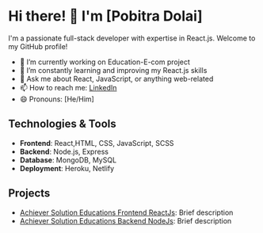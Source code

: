 # Hi there! 👋 I'm [Pobitra Dolai]

I'm a passionate full-stack developer with expertise in React.js. Welcome to my GitHub profile!

- 🔭 I’m currently working on Education-E-com project
- 🌱 I’m constantly learning and improving my React.js skills
- 💬 Ask me about React, JavaScript, or anything web-related
- 📫 How to reach me: [LinkedIn](https://www.linkedin.com/in/pobitra-dolai-214524289?utm_source=share&utm_campaign=share_via&utm_content=profile&utm_medium=android_app)
- 😄 Pronouns: [He/Him]

## Technologies & Tools
- **Frontend**: React,HTML, CSS, JavaScript, SCSS
- **Backend**: Node.js, Express
- **Database**: MongoDB, MySQL
- **Deployment**: Heroku, Netlify

## Projects
- [Achiever Solution Educations Frontend ReactJs](https://github.com/pobitradolai/fornt-end-achiver-real.git): Brief description
- [Achiever Solution Educations Backend NodeJs](https://github.com/pobitradolai/sqlconnection-achiver.git): Brief description

